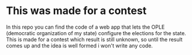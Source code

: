# This was made for a contest

In this repo you can find the code of a web app that lets the OPLE (democratic organization of my state) configure the elections for the state. This is made for a contest which result is still unknown, so until the result comes up and the idea is well formed i won't write any code.
